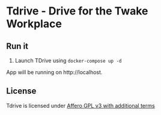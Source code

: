 # Tdrive - Drive for the Twake Workplace

## Run it

1. Launch TDrive using `docker-compose up -d`

App will be running on http://localhost.

## License

Tdrive is licensed under [Affero GPL v3 with additional terms](https://github.com/TwakeApp/Twake/blob/main/LICENSE.md)